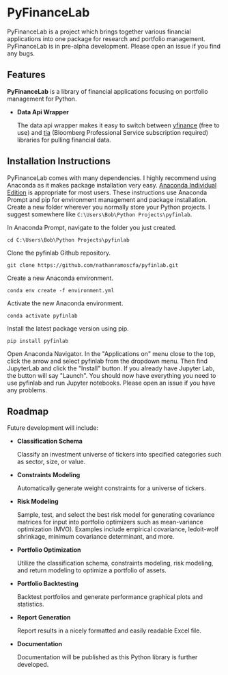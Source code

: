 
# PyFinanceLab

PyFinanceLab is a project which brings together various financial applications into one package for research and portfolio management. PyFinanceLab is in pre-alpha development. Please open an issue if you find any bugs. 



## Features

**PyFinanceLab** is a library of financial applications focusing on portfolio management for Python. 

* **Data Api Wrapper**
    
    The data api wrapper makes it easy to switch between [yfinance](https://github.com/ranaroussi/yfinance) (free to use) and [tia](https://github.com/PaulMest/tia) (Bloomberg Professional Service subscription required) libraries for pulling financial data. 
    



## Installation Instructions

PyFinanceLab comes with many dependencies. I highly recommend using Anaconda as it makes package installation very easy. [Anaconda Individual Edition](https://www.anaconda.com/products/individual) is appropriate for most users. These instructions use Anaconda Prompt and pip for environment management and package installation. Create a new folder wherever you normally store your Python projects. I suggest somewhere like `C:\Users\Bob\Python Projects\pyfinlab`.

In Anaconda Prompt, navigate to the folder you just created.  

`cd C:\Users\Bob\Python Projects\pyfinlab`

Clone the pyfinlab Github repository. 

`git clone https://github.com/nathanramoscfa/pyfinlab.git`

Create a new Anaconda environment. 

`conda env create -f environment.yml`

Activate the new Anaconda environment. 

`conda activate pyfinlab`

Install the latest package version using pip. 

`pip install pyfinlab`

Open Anaconda Navigator. In the "Applications on" menu close to the top, click the arrow and select pyfinlab from the dropdown menu. Then find JupyterLab and click the "Install" button. If you already have Jupyter Lab, the button will say "Launch". You should now have everything you need to use pyfinlab and run Jupyter notebooks. Please open an issue if you have any problems. 




## Roadmap

Future development will include:

* **Classification Schema**

    Classify an investment universe of tickers into specified categories such as sector, size, or value. 

* **Constraints Modeling**

    Automatically generate weight constraints for a universe of tickers. 

* **Risk Modeling**

    Sample, test, and select the best risk model for generating covariance matrices for input into portfolio optimizers such as mean-variance optimization (MVO). Examples           include empirical covariance, ledoit-wolf shrinkage, minimum covariance determinant, and more.  

* **Portfolio Optimization**

    Utilize the classification schema, constraints modeling, risk modeling, and return modeling to optimize a portfolio of assets. 
    
* **Portfolio Backtesting**

    Backtest portfolios and generate performance graphical plots and statistics. 

* **Report Generation**

    Report results in a nicely formatted and easily readable Excel file. 
    
* **Documentation**

    Documentation will be published as this Python library is further developed. 

